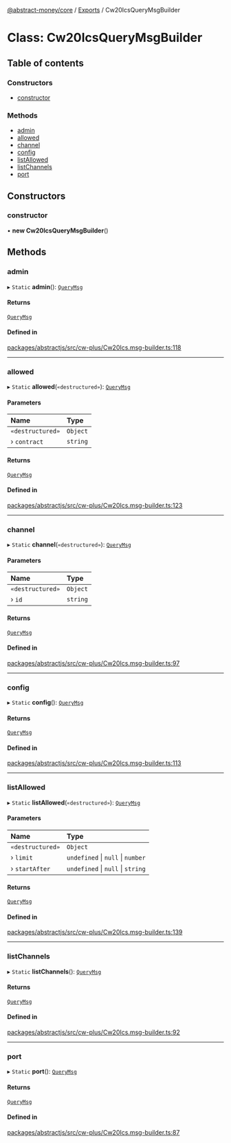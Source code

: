 [@abstract-money/core](../README.md) / [Exports](../modules.md) / Cw20IcsQueryMsgBuilder

# Class: Cw20IcsQueryMsgBuilder

## Table of contents

### Constructors

- [constructor](Cw20IcsQueryMsgBuilder.md#constructor)

### Methods

- [admin](Cw20IcsQueryMsgBuilder.md#admin)
- [allowed](Cw20IcsQueryMsgBuilder.md#allowed)
- [channel](Cw20IcsQueryMsgBuilder.md#channel)
- [config](Cw20IcsQueryMsgBuilder.md#config)
- [listAllowed](Cw20IcsQueryMsgBuilder.md#listallowed)
- [listChannels](Cw20IcsQueryMsgBuilder.md#listchannels)
- [port](Cw20IcsQueryMsgBuilder.md#port)

## Constructors

### constructor

• **new Cw20IcsQueryMsgBuilder**()

## Methods

### admin

▸ `Static` **admin**(): [`QueryMsg`](../modules/Cw20IcsTypes.md#querymsg)

#### Returns

[`QueryMsg`](../modules/Cw20IcsTypes.md#querymsg)

#### Defined in

[packages/abstractjs/src/cw-plus/Cw20Ics.msg-builder.ts:118](https://github.com/AbstractSDK/frontend/blob/07410073/packages/abstractjs/src/cw-plus/Cw20Ics.msg-builder.ts#L118)

___

### allowed

▸ `Static` **allowed**(`«destructured»`): [`QueryMsg`](../modules/Cw20IcsTypes.md#querymsg)

#### Parameters

| Name | Type |
| :------ | :------ |
| `«destructured»` | `Object` |
| › `contract` | `string` |

#### Returns

[`QueryMsg`](../modules/Cw20IcsTypes.md#querymsg)

#### Defined in

[packages/abstractjs/src/cw-plus/Cw20Ics.msg-builder.ts:123](https://github.com/AbstractSDK/frontend/blob/07410073/packages/abstractjs/src/cw-plus/Cw20Ics.msg-builder.ts#L123)

___

### channel

▸ `Static` **channel**(`«destructured»`): [`QueryMsg`](../modules/Cw20IcsTypes.md#querymsg)

#### Parameters

| Name | Type |
| :------ | :------ |
| `«destructured»` | `Object` |
| › `id` | `string` |

#### Returns

[`QueryMsg`](../modules/Cw20IcsTypes.md#querymsg)

#### Defined in

[packages/abstractjs/src/cw-plus/Cw20Ics.msg-builder.ts:97](https://github.com/AbstractSDK/frontend/blob/07410073/packages/abstractjs/src/cw-plus/Cw20Ics.msg-builder.ts#L97)

___

### config

▸ `Static` **config**(): [`QueryMsg`](../modules/Cw20IcsTypes.md#querymsg)

#### Returns

[`QueryMsg`](../modules/Cw20IcsTypes.md#querymsg)

#### Defined in

[packages/abstractjs/src/cw-plus/Cw20Ics.msg-builder.ts:113](https://github.com/AbstractSDK/frontend/blob/07410073/packages/abstractjs/src/cw-plus/Cw20Ics.msg-builder.ts#L113)

___

### listAllowed

▸ `Static` **listAllowed**(`«destructured»`): [`QueryMsg`](../modules/Cw20IcsTypes.md#querymsg)

#### Parameters

| Name | Type |
| :------ | :------ |
| `«destructured»` | `Object` |
| › `limit` | `undefined` \| ``null`` \| `number` |
| › `startAfter` | `undefined` \| ``null`` \| `string` |

#### Returns

[`QueryMsg`](../modules/Cw20IcsTypes.md#querymsg)

#### Defined in

[packages/abstractjs/src/cw-plus/Cw20Ics.msg-builder.ts:139](https://github.com/AbstractSDK/frontend/blob/07410073/packages/abstractjs/src/cw-plus/Cw20Ics.msg-builder.ts#L139)

___

### listChannels

▸ `Static` **listChannels**(): [`QueryMsg`](../modules/Cw20IcsTypes.md#querymsg)

#### Returns

[`QueryMsg`](../modules/Cw20IcsTypes.md#querymsg)

#### Defined in

[packages/abstractjs/src/cw-plus/Cw20Ics.msg-builder.ts:92](https://github.com/AbstractSDK/frontend/blob/07410073/packages/abstractjs/src/cw-plus/Cw20Ics.msg-builder.ts#L92)

___

### port

▸ `Static` **port**(): [`QueryMsg`](../modules/Cw20IcsTypes.md#querymsg)

#### Returns

[`QueryMsg`](../modules/Cw20IcsTypes.md#querymsg)

#### Defined in

[packages/abstractjs/src/cw-plus/Cw20Ics.msg-builder.ts:87](https://github.com/AbstractSDK/frontend/blob/07410073/packages/abstractjs/src/cw-plus/Cw20Ics.msg-builder.ts#L87)
